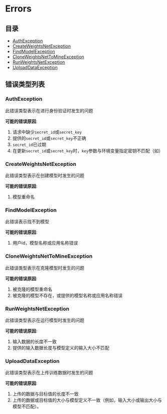 # Errors

## 目录

- [AuthException](#AuthException)
- [CreateWeightsNetException](#CreateWeightsNetException)
- [FindModelException](#FindModelException)
- [CloneWeightsNetToMineException](#CloneWeightsNetToMineException)
- [RunWeightsNetException](#RunWeightsNetException)
- [UploadDataException](#UploadDataException)

## 错误类型列表

### AuthException

此错误类型表示在进行身份验证时发生的问题

**可能的错误原因**:

1. 请求中缺少`secret_id`或`secret_key`
2. 提供的`secret_id`或`secret_key`不正确
3. `secret_id`已过期
4. 在更新`secret_id`或`secret_key`时，`key`参数与环境变量指定密钥不匹配（如）

### CreateWeightsNetException

此错误类型表示在创建模型时发生的问题

**可能的错误原因**:

1. 模型重命名

### FindModelException

此错误表示找不到模型

**可能的错误原因**:

1. 用户id，模型名称或应用名称错误

### CloneWeightsNetToMineException

此错误类型表示在克隆模型时发生的问题

**可能的错误原因**:

1. 被克隆的模型重命名
2. 被克隆的模型不存在，或提供的模型名称或应用名称错误

### RunWeightsNetException

此错误类型表示在运行模型时发生的问题

**可能的错误原因**:

1. 输入数据的长度不一致
2. 提供的输入数据长度与模型定义的输入大小不匹配

### UploadDataException

此错误类型表示在上传训练数据时发生的问题

**可能的错误原因**:

1. 上传的数据与目标值的长度不一致
2. 上传的数据或目标值的大小与模型定义不一致（例如，输入大小或输出大小与模型不匹配）。